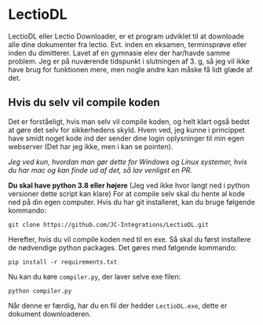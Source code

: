 # LectioDL
LectioDL eller Lectio Downloader, er et program udviklet til at downloade alle dine dokumenter fra lectio. Evt. inden en eksamen, terminsprøve eller inden du dimitterer. Lavet af en gymnasie elev der har/havde samme problem. Jeg er på nuværende tidspunkt i slutningen af 3. g, så jeg vil ikke have brug for funktionen mere, men nogle andre kan måske få lidt glæde af det.

## Hvis du selv vil compile koden
Det er forståeligt, hvis man selv vil compile koden, og helt klart også bedst at gøre det selv for sikkerhedens skyld. Hvem ved, jeg kunne i princippet have smidt noget kode ind der sender dine login oplysninger til min egen webserver (Det har jeg ikke, men i kan se pointen).

*Jeg ved kun, hvordan man gør dette for Windows og Linux systemer, hvis du har mac og kan finde ud af det, så lav venligst en PR.*

**Du skal have python 3.8 eller højere** (Jeg ved ikke hvor langt ned i python versioner dette script kan klare)
For at compile selv skal du hente al kode ned på din egen computer. Hvis du har git installeret, kan du bruge følgende kommando:

```
git clone https://github.com/JC-Integrations/LectioDL.git
```

Herefter, hvis du vil compile koden ned til en exe. Så skal du først installere de nødvendige python packages. Det gøres med følgende kommando:
```
pip install -r requirements.txt
```

Nu kan du køre `compiler.py`, der laver selve exe filen:
```
python compiler.py
```

Når denne er færdig, har du en fil der hedder `LectioDL.exe`, dette er dokument downloaderen.
